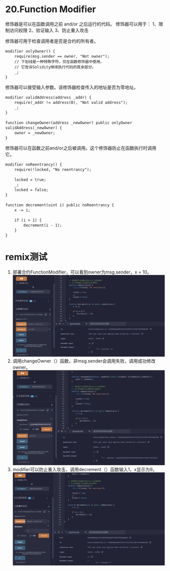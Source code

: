 # 20.Function Modifier

修饰器是可以在函数调用之前 and/or 之后运行的代码。
修饰器可以用于：
1、限制访问权限
2、验证输入
3、防止重入攻击

修饰器可用于检查调用者是否是合约的所有者。

```solidity
modifier onlyOwner() {
    require(msg.sender == owner, "Not owner");
    // 下划线是一种特殊字符，仅在函数修饰器中使用，
    // 它告诉Solidity继续执行代码的其余部分。
    _;
}
```

修饰器可以接受输入参数。该修饰器检查传入的地址是否为零地址。

```solidity
modifier validAddress(address _addr) {
    require(_addr != address(0), "Not valid address");
    _;
}

function changeOwner(address _newOwner) public onlyOwner validAddress(_newOwner) {
    owner = _newOwner;
}
```
修饰器可以在函数之前and/or之后被调用。这个修饰器防止在函数执行时调用它。
```solidity
modifier noReentrancy() {
    require(!locked, "No reentrancy");

    locked = true;
    _;
    locked = false;
}

function decrement(uint i) public noReentrancy {
    x -= i;

    if (i > 1) {
        decrement(i - 1);
    }
}
```
# remix测试
1. 部署合约FunctionModifier，可以看到owner为msg.sender，x = 10。
![20-1.png](./img/20-1.png)
2. 调用changeOwner（）函数，非msg.sender会调用失败，调用成功修改owner。
![20-2.png](./img/20-2.png)
3. modifier可以防止重入攻击，调用decrement（）函数输入1，x显示为9。
![20-3.png](./img/20-3.png)
